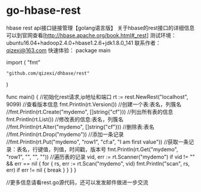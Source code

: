 # go-hbase-rest
hbase rest api接口链接管理【golang语言版】
关于hbase的rest接口的详细信息可以到官网查看[http://hbase.apache.org/book.html#_rest]
测试环境：ubuntu16.04+hadoop2.4.0+hbase1.2.6+jdk1.8.0_141
联系作者：qizexi@163.com
快速体验：
package main

import (
	"fmt"

	"github.com/qizexi/dhbase/rest"
)

func main() {
	//初始化rest请求,ip地址和端口
	rt := rest.NewRest("localhost", 9099)
	//查看版本信息
	fmt.Println(rt.Version())
	//创建一个表:表名，列簇名
	//fmt.Println(rt.Create("mydemo", []string{"cf"}))
	//列出所有表的信息
	fmt.Println(rt.List())
	//修改表的信息:表名，列簇名
	//fmt.Println(rt.Alter("mydemo", []string{"cf"}))
	//删除表:表名
	//fmt.Println(rt.Drop("mydemo"))
	//添加一条记录
	//fmt.Println(rt.Put("mydemo", "row1", "cf:a", "I am first value"))
	//获取一条记录：表名，行键值，列值，时间戳，版本号
	fmt.Println(rt.Get("mydemo", "row1", "", "", ""))
	//遍历表的记录
	vid, err := rt.Scanner("mydemo")
	if vid != "" && err == nil {
		for {
			rs, err := rt.Scan("mydemo", vid)
			fmt.Println("scan", rs, err)
			if err != nil {
				break
			}
		}
	}
}

//更多信息请看rest.go源代码，还可以发发邮件做进一步交流
